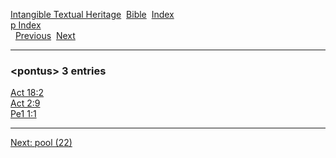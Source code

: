 [Intangible Textual Heritage](../../index)  [Bible](../index) 
[Index](index)   
[p Index](_p_)  
  [Previous](c08685)  [Next](c08687) 

------------------------------------------------------------------------

### &lt;pontus&gt; 3 entries

[Act 18:2](../kjv/act018.htm#002)  
[Act 2:9](../kjv/act002.htm#009)  
[Pe1 1:1](../kjv/pe1001.htm#001)  

------------------------------------------------------------------------

[Next: pool (22)](c08687)
